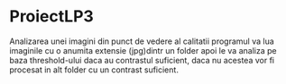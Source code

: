 # ProiectLP3
Analizarea unei imagini din punct de vedere al calitatii 
programul va lua imaginile cu o anumita extensie (jpg)dintr un folder apoi le va analiza pe baza threshold-ului daca au contrastul suficient, daca nu acestea vor fi procesat in alt folder cu un contrast suficient.
